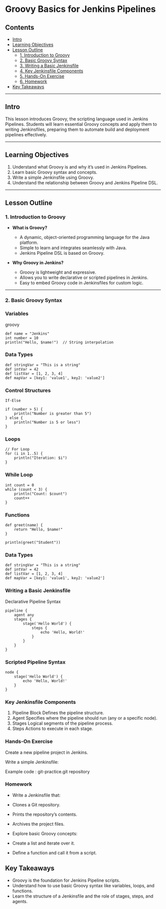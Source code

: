 # Groovy Basics for Jenkins Pipelines

## Contents
- [Intro](#intro)
- [Learning Objectives](#learning-objectives)
- [Lesson Outline](#lesson-outline)
  - [1. Introduction to Groovy](#1-introduction-to-groovy)
  - [2. Basic Groovy Syntax](#2-basic-groovy-syntax)
  - [3. Writing a Basic Jenkinsfile](#3-writing-a-basic-jenkinsfile)
  - [4. Key Jenkinsfile Components](#4-key-jenkinsfile-components)
  - [5. Hands-On Exercise](#5-hands-on-exercise)
  - [6. Homework](#6-homework)
- [Key Takeaways](#key-takeaways)

---

## Intro
This lesson introduces Groovy, the scripting language used in Jenkins Pipelines. Students will learn essential Groovy concepts and apply them to writing Jenkinsfiles, preparing them to automate build and deployment pipelines effectively.

---

## Learning Objectives
1. Understand what Groovy is and why it’s used in Jenkins Pipelines.
2. Learn basic Groovy syntax and concepts.
3. Write a simple Jenkinsfile using Groovy.
4. Understand the relationship between Groovy and Jenkins Pipeline DSL.

---

## Lesson Outline

### 1. Introduction to Groovy
- **What is Groovy?**
  - A dynamic, object-oriented programming language for the Java platform.
  - Simple to learn and integrates seamlessly with Java.
  - Jenkins Pipeline DSL is based on Groovy.

- **Why Groovy in Jenkins?**
  - Groovy is lightweight and expressive.
  - Allows you to write declarative or scripted pipelines in Jenkins.
  - Easy to embed Groovy code in Jenkinsfiles for custom logic.

---

### 2. Basic Groovy Syntax

###	Variables
groovy

```
def name = "Jenkins"
int number = 10
println("Hello, $name!")  // String interpolation
```

###	Data Types

```
def stringVar = "This is a string"
def intVar = 42
def listVar = [1, 2, 3, 4]
def mapVar = [key1: 'value1', key2: 'value2']
```
### Control Structures
	If-Else
```
if (number > 5) {
    println("Number is greater than 5")
} else {
    println("Number is 5 or less")
}
```
### Loops

```
// For Loop
for (i in 1..5) {
    println("Iteration: $i")
}
```
### While Loop

```
int count = 0
while (count < 3) {
    println("Count: $count")
    count++
}
```
### Functions

```
def greet(name) {
    return "Hello, $name!"
}

println(greet("Student"))
```

### Data Types

```
def stringVar = "This is a string"
def intVar = 42
def listVar = [1, 2, 3, 4]
def mapVar = [key1: 'value1', key2: 'value2']
```

### Writing a Basic Jenkinsfile

Declarative Pipeline Syntax

```
pipeline {
    agent any
    stages {
        stage('Hello World') {
            steps {
                echo 'Hello, World!'
            }
        }
    }
}

```

### Scripted Pipeline Syntax

```
node {
    stage('Hello World') {
        echo 'Hello, World!'
    }
}

```

### Key Jenkinsfile Components

1. Pipeline Block
    Defines the pipeline structure.
2. Agent
    Specifies where the pipeline should run (any or a specific node).
3. Stages
    Logical segments of the pipeline process.
4. Steps
    Actions to execute in each stage.

### Hands-On Exercise

Create a new pipeline project in Jenkins.

Write a simple Jenkinsfile:

Example code : git-practice.git repository



### Homework
- Write a Jenkinsfile that:

- Clones a Git repository.
- Prints the repository’s contents.
- Archives the project files.
- Explore basic Groovy concepts:

- Create a list and iterate over it.
- Define a function and call it from a script.


## Key Takeaways

- Groovy is the foundation for Jenkins Pipeline scripts.
- Understand how to use basic Groovy syntax like variables, loops, and functions.
- Learn the structure of a Jenkinsfile and the role of stages, steps, and agents.
